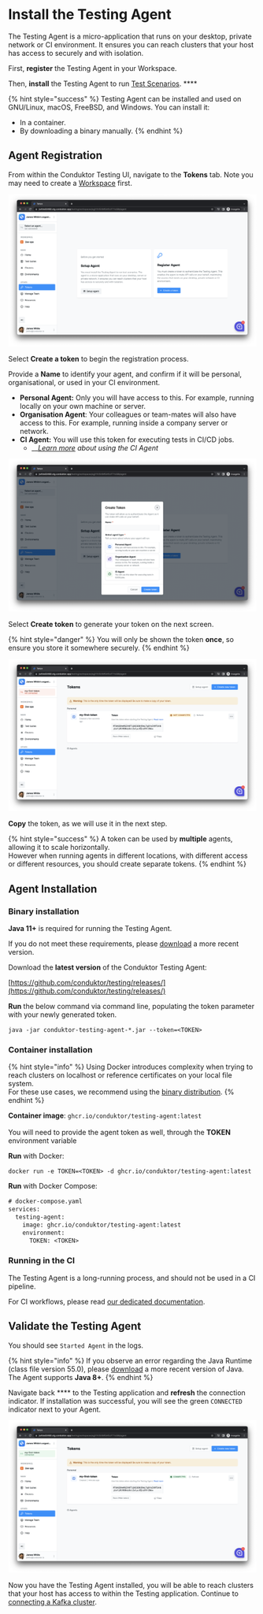 # Install the Testing Agent

The Testing Agent is a micro-application that runs on your desktop, private network or CI environment. It ensures you can reach clusters that your host has access to securely and with isolation.

First, **register** the Testing Agent in your Workspace.

Then, **install** the Testing Agent to run [Test Scenarios](../features/building-tests/test-scenarios.md). ****&#x20;

{% hint style="success" %}
Testing Agent can be installed and used on GNU/Linux, macOS, FreeBSD, and Windows. You can install it:

* In a container.
* By downloading a binary manually.
{% endhint %}

## Agent Registration&#x20;

From within the Conduktor Testing UI, navigate to the **Tokens** tab. Note you may need to create a [Workspace](../features/workspace.md) first.

![](<../.gitbook/assets/image (137).png>)

Select **Create a token** to begin the registration process.

Provide a **Name** to identify your agent, and confirm if it will be personal, organisational, or used in your CI environment.

* **Personal Agent:** Only you will have access to this. For example, running locally on your own machine or server.
* **Organisation Agent**: Your colleagues or team-mates will also have access to this. For example, running inside a company server or network.
* **CI Agent:** You will use this token for executing tests in CI/CD jobs.
  * __[_Learn more_](../features/ci-cd-automation.md) _about using the CI Agent_

![](<../.gitbook/assets/image (31).png>)

Select **Create token** to generate your token on the next screen.&#x20;

{% hint style="danger" %}
You will only be shown the token **once**, so ensure you store it somewhere securely.&#x20;
{% endhint %}

![](<../.gitbook/assets/image (73).png>)

**Copy** the token, as we will use it in the next step.

{% hint style="success" %}
A token can be used by **multiple** agents, allowing it to scale horizontally. \
However when running agents in different locations, with different access or different resources, you should create separate tokens.
{% endhint %}

## Agent Installation&#x20;

### Binary installation

**Java 11+** is required for running the Testing Agent.

If you do not meet these requirements, please [download](https://www.oracle.com/java/technologies/downloads/) a more recent version.

Download the **latest version** of the Conduktor Testing Agent:

[https://github.com/conduktor/testing/releases/](https://github.com/conduktor/testing/releases/)

**Run** the below command via command line, populating the token parameter with your newly generated token.

```
java -jar conduktor-testing-agent-*.jar --token=<TOKEN>
```

### Container installation

{% hint style="info" %}
Using Docker introduces complexity when trying to reach clusters on localhost or reference certificates on your local file system. \
For these use cases, we recommend using the [binary distribution](install-the-testing-agent.md#binary-installation).
{% endhint %}

**Container image**: `ghcr.io/conduktor/testing-agent:latest`\
\
You will need to provide the agent token as well, through the **TOKEN** environment variable

**Run** with Docker:

```
docker run -e TOKEN=<TOKEN> -d ghcr.io/conduktor/testing-agent:latest
```

**Run** with Docker Compose:

```
# docker-compose.yaml
services:
  testing-agent:
    image: ghcr.io/conduktor/testing-agent:latest
    environment:
      TOKEN: <TOKEN>
```



### Running in the CI

The Testing Agent is a long-running process, and should not be used in a CI pipeline.

For CI workflows, please read [our dedicated documentation](../features/ci-cd-automation.md).

## Validate the Testing Agent

You should see `Started Agent` in the logs.&#x20;

{% hint style="info" %}
If you observe an error regarding the Java Runtime (class file version 55.0), please [download](https://www.oracle.com/java/technologies/downloads/) a more recent version of Java. The Agent supports **Java 8+**.
{% endhint %}

Navigate back **** to the Testing application and **refresh** the connection indicator. If installation was successful, you will see the green `CONNECTED` indicator next to your Agent.

![](<../.gitbook/assets/image (69).png>)

Now you have the Testing Agent installed, you will be able to reach clusters that your host has access to within the Testing application. Continue to [connecting a Kafka cluster](connect-to-a-kafka-cluster.md).
